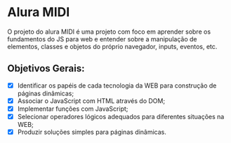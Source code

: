 <h1 text-align="center" text-weight="bolder">Alura MIDI</h1>

<p text-align="center">O projeto do alura MIDI é uma projeto com foco em aprender sobre os fundamentos do JS para web e entender sobre a manipulação de elementos, classes e objetos do próprio navegador, inputs, eventos, etc.</p>

<h2 text-align="center" text-weight="bolder">Objetivos Gerais:</h2>

- [x] Identificar os papéis de cada tecnologia da WEB para construção de páginas dinâmicas;
- [x] Associar o JavaScript com HTML através do DOM;
- [x] Implementar funções com JavaScript;
- [x] Selecionar operadores lógicos adequados para diferentes situações na WEB;
- [x] Produzir soluções simples para páginas dinâmicas.